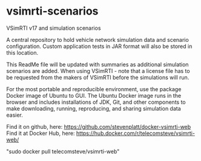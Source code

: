 # vsimrti-scenarios
VSimRTI v17 and simulation scenarios

A central repository to hold vehicle network simulation data and scenario configuration.
Custom application tests in JAR format will also be stored in this location.

This ReadMe file will be updated with summaries as additional simulation scenarios are added.
When using VSimRTI - note that a license file has to be requested from the makers of VSimRTI before the simulations will run.

For the most portable and reproducible environment, use the package Docker image of Ubuntu to GUI.
The Ubuntu Docker image runs in the browser and includes installations of JDK, Git, and other components to make downloading, running, reproducing, and sharing simulation data easier.

Find it on github, here: https://github.com/stevenplatt/docker-vsimrti-web
Find it at Docker Hub, here: https://hub.docker.com/r/telecomsteve/vsimrti-web/

"sudo docker pull telecomsteve/vsimrti-web"
